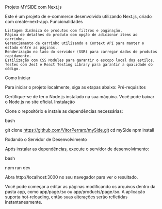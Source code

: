 Projeto MYSIDE com Next.js

Este é um projeto de e-commerce desenvolvido utilizando Next.js, criado com create-next-app.
Funcionalidades

    Listagem dinâmica de produtos com filtros e paginação.
    Página de detalhes do produto com opção de adicionar itens ao carrinho.
    Gerenciamento de carrinho utilizando a Context API para manter o estado entre as páginas.
    Renderização no lado do servidor (SSR) para carregar dados de produtos rapidamente.
    Estilização com CSS Modules para garantir o escopo local dos estilos.
    Testes com Jest e React Testing Library para garantir a qualidade do código.

Como Iniciar

Para iniciar o projeto localmente, siga as etapas abaixo:
Pré-requisitos

Certifique-se de ter o Node.js instalado na sua máquina. Você pode baixar o Node.js no site oficial.
Instalação

Clone o repositório e instale as dependências necessárias:

bash

git clone https://github.com/VitorPerraro/mySide.git
cd mySide
npm install

Rodando o Servidor de Desenvolvimento

Após instalar as dependências, execute o servidor de desenvolvimento:

bash

npm run dev

Abra http://localhost:3000 no seu navegador para ver o resultado.

Você pode começar a editar as páginas modificando os arquivos dentro da pasta app, como app/page.tsx ou app/products/page.tsx. A aplicação suporta hot-reloading, então suas alterações serão refletidas instantaneamente.

